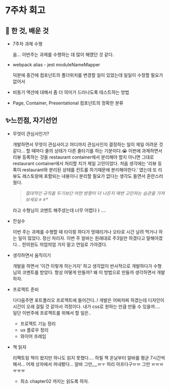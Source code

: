 

# 7주차 회고 

## 📕 한 것, 배운 것 

* 7주차 과제 수행 

  음... 이번주는 과제를 수행하는 데 많이 해맸던 것 같다. 

* webpack alias - jest moduleNameMapper 

  덕분에 중간에 컴포넌트의 폴더위치를 변경할 일이 있었는데 일일이 수정할 필요가 없어서 

* 비동기 액션에 대해서 좀 더 의미가 드러나도록 테스트하는 방법

* Page, Container, Presentational 컴포넌트의 정확한 분류 

## ✨느낀점, 자기선언 

* 무엇이 관심사인가? 

  개발하면서 무엇이 관심사이고 어디까지 관심사인지 결정하는 일이 제일 어려운 것 같다... 할 때마다 줄의 상태가 다른 줄타기를 하는 기분이다.😭 이번에 과제하면서 리뷰 등록하는 것을 restaurant container에서 분리해야 할지 아니면 그대로 restaurant container에서 처리할 지가 제일 고민이었다. 처음 생각에는 '리뷰 등록이 restaurant와 분리된 상태를 컨트롤 하기때문에 분리해야한다.' 였는데 또 리뷰도 레스토랑에 포함되는 내용이니 분리할 필요가 없다는 생각도 들면서 혼란스러웠다. 

  > *절대적인 규칙을 두기보단 어떤 방향이 더 나은지 매번 고민하는 습관을 가져보세요ㅎㅎ**

  라고 수형님이 코멘트 해주셨는데 너무 어렵다ㅏ....

* 잔실수 

  이번 주는 과제를 수행할 때 타이핑 하다가 멍때리거나 오타로 시간 날려 먹거나 하는 일이 많았다. 정신 차리자. 이번 주 알바는 원래대로 주3일만 하겠다고 말해야겠다... 한의원도 띄엄띄엄 가지 말고 연일로 가야겠다.

* 생각하면서 움직이기 

  개발을 하면서 '이건 이렇게 하는거지' 하고 생각없이 반사적으로 개발하다가 수형님의 코멘트를 받았다. 항상 어떻게 만들까? 왜 이 방법으로 만들까 생각하면서 개발하자. 

* 프로젝트 준비 

  다다음주면 포트폴리오 프로젝트에 들어간다..! 개발은 어찌저찌 하겠는데 디자인이 시간이 오래 걸릴 것 같아서 걱정이다. 내가 css로 원하는 만큼 만들 수 있을까.... 일단 이번주에 프로젝트를 위해서 할 일은..

  * 프로젝트 기능 정리 
  * ux 플로우 정리 
  * 와이어 프레임 

* 책 읽자 

  리팩토링 책이 왔지만 하나도 읽지 못했다.... 하필 책 온날부터 알바를 평균 7시간씩 해서... 어제 상자에서 꺼내봤다... 알바 그만,,,,ㅠㅜ 허리 아프다구ㅠㅠ 그만 ㅠㅠㅠㅠㅠㅠ

  * 최소 chapter02 까지는 읽도록 하자. 
